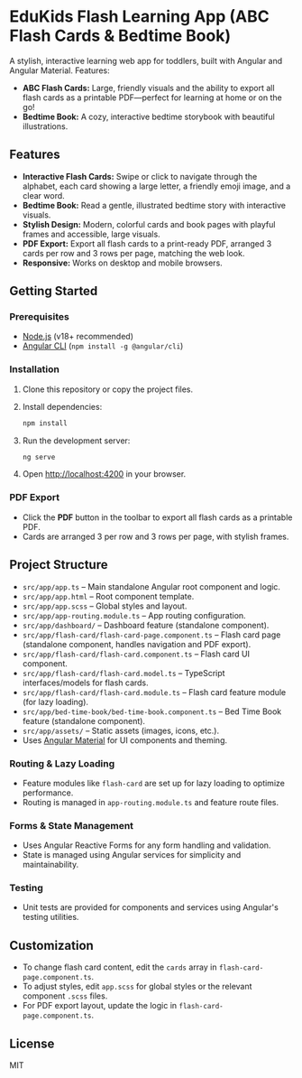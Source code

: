 
# EduKids Flash Learning App (ABC Flash Cards & Bedtime Book)

A stylish, interactive learning web app for toddlers, built with Angular and Angular Material. Features:
- **ABC Flash Cards:** Large, friendly visuals and the ability to export all flash cards as a printable PDF—perfect for learning at home or on the go!
- **Bedtime Book:** A cozy, interactive bedtime storybook with beautiful illustrations.

## Features

- **Interactive Flash Cards:** Swipe or click to navigate through the alphabet, each card showing a large letter, a friendly emoji image, and a clear word.
- **Bedtime Book:** Read a gentle, illustrated bedtime story with interactive visuals.
- **Stylish Design:** Modern, colorful cards and book pages with playful frames and accessible, large visuals.
- **PDF Export:** Export all flash cards to a print-ready PDF, arranged 3 cards per row and 3 rows per page, matching the web look.
- **Responsive:** Works on desktop and mobile browsers.

## Getting Started

### Prerequisites

- [Node.js](https://nodejs.org/) (v18+ recommended)
- [Angular CLI](https://angular.io/cli) (`npm install -g @angular/cli`)

### Installation

1. Clone this repository or copy the project files.
2. Install dependencies:

   ```sh
   npm install
   ```

3. Run the development server:

   ```sh
   ng serve
   ```

4. Open [http://localhost:4200](http://localhost:4200) in your browser.

### PDF Export

- Click the **PDF** button in the toolbar to export all flash cards as a printable PDF.
- Cards are arranged 3 per row and 3 rows per page, with stylish frames.


## Project Structure

- `src/app/app.ts` – Main standalone Angular root component and logic.
- `src/app/app.html` – Root component template.
- `src/app/app.scss` – Global styles and layout.
- `src/app/app-routing.module.ts` – App routing configuration.
- `src/app/dashboard/` – Dashboard feature (standalone component).
- `src/app/flash-card/flash-card-page.component.ts` – Flash card page (standalone component, handles navigation and PDF export).
- `src/app/flash-card/flash-card.component.ts` – Flash card UI component.
- `src/app/flash-card/flash-card.model.ts` – TypeScript interfaces/models for flash cards.
- `src/app/flash-card/flash-card.module.ts` – Flash card feature module (for lazy loading).
- `src/app/bed-time-book/bed-time-book.component.ts` – Bed Time Book feature (standalone component).
- `src/app/assets/` – Static assets (images, icons, etc.).
- Uses [Angular Material](https://material.angular.io/) for UI components and theming.

### Routing & Lazy Loading
- Feature modules like `flash-card` are set up for lazy loading to optimize performance.
- Routing is managed in `app-routing.module.ts` and feature route files.

### Forms & State Management
- Uses Angular Reactive Forms for any form handling and validation.
- State is managed using Angular services for simplicity and maintainability.

### Testing
- Unit tests are provided for components and services using Angular's testing utilities.

## Customization

- To change flash card content, edit the `cards` array in `flash-card-page.component.ts`.
- To adjust styles, edit `app.scss` for global styles or the relevant component `.scss` files.
- For PDF export layout, update the logic in `flash-card-page.component.ts`.

## License

MIT
